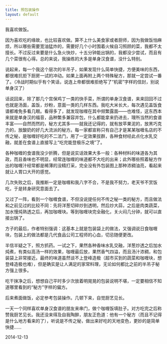 ```yaml
---
title: 照包装操作
layout: default
---
```


我喜欢做饭。

因为喜欢吃的缘故，也比较喜欢做。算不上什么美食家或者厨师，因为我做饭怕麻烦，所以哪些需要宽油猛炸的，需要好几个小时围着火候自习照顾的菜，我都不太擅长。不过反过来要是什么急火快炒，十五分钟能出锅的，我都没少尝试，而且有几个菜很有心得。总的来说，我操练的大多是单身汉食谱，没什么特别。

说起来，每一个我这个层次的半吊子，如果发现什么简单快捷，方便美味的东西，都很难抗拒下厨房一试的冲动。如果上面再附上两个特殊秘方，那就一定尝试一番了。（冷战时期似乎有个笑话，说连上帝都很难拒绝写了“机密”字样的信封，别说单身汉了）

话说回来，除了那几个宫保鸡丁一类的快手菜，所谓的单身汉食谱，来来回回不过也就是汤面，盖饭，炒粉，意面一类的几样东西。我吃大米长大，每次遇见盖饭食谱都难免多看几眼。看得多了，就发现咖喱在其中频繁露面——也难怪，这东西本来就是单身汉的福音，品种繁多兼容并包，什么都能拿来扔进去，理所当然的食谱丰富——自然而然的，秘方尤其多——就我还记得的，就有放苹果泥的，放黑巧克力的，放酸奶的好几大流派的秘方。每一家都宣称只有自己才是某某咖喱名店的不传之秘，是咖喱好吃的不二法门，用了一定效果拔群，各种食材经此点化水乳交融，就差在食谱上直接写上“吃完能登极乐之境”了。

各种咖喱的食谱我没少折腾，但是说实话效果大多一般：各种材料的味道各为其政，而且香味也不明显，经常连咖喱的味道都不大吃的出来；此外哪些照着秘方作出的咖喱汁经常都是稀薄的没精打采，完全没有外包装图上那种浓稠油亮，看起来就让人胃口大开的感觉。

几次失败之后，我推断一定是咖喱和我八字不合，不是我不努力，老天爷不赏饭吃，于是转身研究意面去了。

又过了一阵，看到一个咖喱食谱，不但没说提任何不传之秘一类的秘方，而且做法和之前见过的比较不同：先将洋葱切碎炒到透明，然后炒大蒜，之后是肉类蔬菜，加水慢炖熟透之后，再加咖喱块。等到咖喱块完全融化，关火闷几分钟，就可以直接出锅了。

方子的最后，作者特别强调：这基本上就是包装袋上的做法，又强调说日食咖喱块，包装上的做法都是几代食品公司工程师的心血，切忌随便更改。

半信半疑之下，照方抓药。一试之下，果然各种香味水乳交融，洋葱炒透之后加水炖煮，有类似高汤一样的效果，咖喱最后放，果然香气四溢，而且汤汁浓稠，和包装袋上非常接近。最终的味道虽然谈不上登峰造极（超市买到的蔬菜和咖喱块，想登峰造极也难），但是确实是让人满足的家常料理，无论如何都比之前的半吊子秘方强上很多。

吃干抹净之后，想想自己平时多少次放着明晃晃的包装说明不堪，一定要相信不知道哪里看到的“秘方”字样的偏方。

后来煮面做饭，必定参考包装操作。几顿下来，自觉厨艺见长。

一天一个同样喜欢单身汉食谱的朋友来串门，做个咖喱饭填肚子。对方吃完之后称赞我厨艺见长。我还没来得及自我陶醉，朋友正色道：他有一个秘方（而且不记得是什么地方看来的了），听说是不传之秘，做出来好吃的天地变色，更妙的是简单快捷……

2014-12-13
